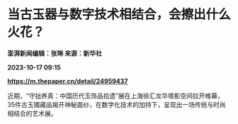 # 当古玉器与数字技术相结合，会擦出什么火花？
**澎湃新闻编辑：张琳 来源：新华社**

**2023-10-17 09:15**

**https://m.thepaper.cn/detail/24959437**

近期，“守拙养真：中国历代玉饰品拾遗”展在上海徐汇龙华塔影空间拉开帷幕，35件古玉镯藏品揭开神秘面纱，在数字化技术的加持下，呈现出一场传统与时尚相结合的艺术展。